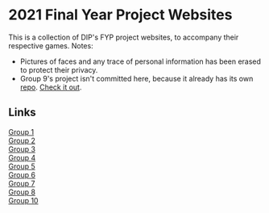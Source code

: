 # 2021 Final Year Project Websites
This is a collection of DIP's FYP project websites, to accompany their respective games.
Notes: 
- Pictures of faces and any trace of personal information has been erased to protect their privacy.
- Group 9's project isn't committed here, because it already has its own [repo](https://github.com/geniusxanthron/kitchen-catastrophe-website). [Check it out](https://geniusxanthron.github.io/kitchen-catastrophe-website).

## Links
[Group 1](https://geniusxanthron.github.io/2021-FYP-websites/GROUP1_1K4/game_homepage.php)  
[Group 2](https://geniusxanthron.github.io/2021-FYP-websites/GROUP2_1K4/Tomb_Game.php)  
[Group 3](https://geniusxanthron.github.io/2021-FYP-websites/GROUP3_1K4/)  
[Group 4](https://geniusxanthron.github.io/2021-FYP-websites/GROUP4_1K5/homepage.php)  
[Group 5](https://geniusxanthron.github.io/2021-FYP-websites/GROUP5_1K5/)  
[Group 6](https://geniusxanthron.github.io/2021-FYP-websites/GROUP6_1K5/homepage.php)  
[Group 7](https://geniusxanthron.github.io/2021-FYP-websites/GROUP7_1K6/)  
[Group 8](https://geniusxanthron.github.io/2021-FYP-websites/GROUP8_1K6/homepage.php)  
[Group 10](https://geniusxanthron.github.io/2021-FYP-websites/GROUP10_1K6/Tiger_game.html)  

